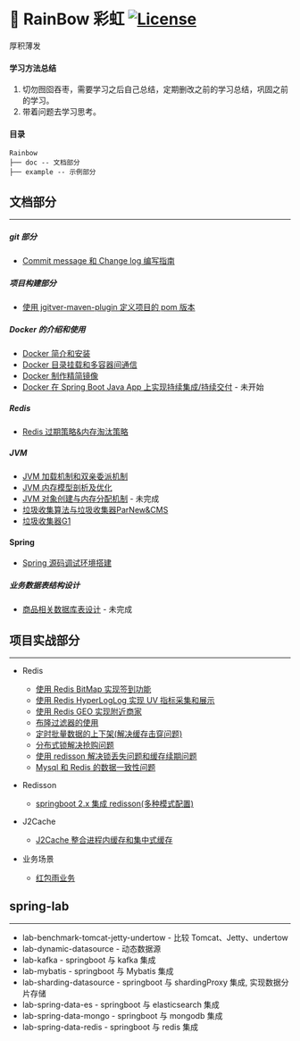 # 🌈 RainBow 彩虹 [![License](http://img.shields.io/:license-apache-brightgreen.svg)](http://www.apache.org/licenses/LICENSE-2.0.html)

厚积薄发

#### 学习方法总结

1. 切勿囫囵吞枣，需要学习之后自己总结，定期删改之前的学习总结，巩固之前的学习。
2. 带着问题去学习思考。



#### 目录

```
Rainbow
├── doc -- 文档部分  
├── example -- 示例部分 
```






## 文档部分

---

#####  git 部分

* [Commit message 和 Change log 编写指南](https://github.com/yukoyao/Rainbow/blob/main/doc/git/Commit%20message%20%E5%92%8C%20Change%20log%20%E7%BC%96%E5%86%99%E6%8C%87%E5%8D%97.md)

##### 项目构建部分

* [使用 jgitver-maven-plugin 定义项目的 pom 版本](https://github.com/yukoyao/Rainbow/blob/main/doc/build/%E4%BD%BF%E7%94%A8%20jgitver-maven-plugin%20%E5%AE%9A%E4%B9%89%E9%A1%B9%E7%9B%AE%E7%9A%84%20pom%20%E7%89%88%E6%9C%AC.md)

##### Docker 的介绍和使用

* [Docker 简介和安装](https://github.com/yukoyao/Rainbow/blob/main/doc/docker/Docker%20%E7%AE%80%E4%BB%8B%E5%92%8C%E5%AE%89%E8%A3%85.md)
* [Docker 目录挂载和多容器间通信](https://github.com/yukoyao/Rainbow/blob/main/doc/docker/Docker%20%E7%9B%AE%E5%BD%95%E6%8C%82%E8%BD%BD%E5%92%8C%E5%A4%9A%E5%AE%B9%E5%99%A8%E9%97%B4%E9%80%9A%E4%BF%A1.md)
* [Docker 制作精简镜像](https://github.com/yukoyao/Rainbow/blob/main/doc/docker/Docker%20%E5%88%B6%E4%BD%9C%E7%B2%BE%E7%AE%80%E9%95%9C%E5%83%8F.md)
* [Docker 在 Spring Boot Java App 上实现持续集成/持续交付](https://github.com/yukoyao/Rainbow/blob/main/example/springboot-cicd/README.md) - 未开始

##### Redis

* [Redis 过期策略&内存淘汰策略](https://github.com/yukoyao/Rainbow/blob/main/doc/redis/Redis%20%E8%BF%87%E6%9C%9F%E7%AD%96%E7%95%A5%26%E5%86%85%E5%AD%98%E6%B7%98%E6%B1%B0%E7%AD%96%E7%95%A5.md)

##### JVM

* [JVM 加载机制和双亲委派机制](https://github.com/yukoyao/Rainbow/blob/main/doc/jvm/JVM%20%E5%8A%A0%E8%BD%BD%E6%9C%BA%E5%88%B6%E5%92%8C%E5%8F%8C%E4%BA%B2%E5%A7%94%E6%B4%BE%E6%9C%BA%E5%88%B6.md)
* [JVM 内存模型剖析及优化](https://github.com/yukoyao/Rainbow/blob/main/doc/jvm/JVM%20%E5%86%85%E5%AD%98%E6%A8%A1%E5%9E%8B%E5%89%96%E6%9E%90%E5%8F%8A%E4%BC%98%E5%8C%96.md)
* [JVM 对象创建与内存分配机制](https://github.com/yukoyao/Rainbow/blob/main/doc/jvm/JVM%20%E5%AF%B9%E8%B1%A1%E5%88%9B%E5%BB%BA%E4%B8%8E%E5%86%85%E5%AD%98%E5%88%86%E9%85%8D%E6%9C%BA%E5%88%B6.md) - 未完成
* [垃圾收集算法与垃圾收集器ParNew&CMS](https://github.com/yukoyao/Rainbow/blob/main/doc/jvm/%E5%9E%83%E5%9C%BE%E6%94%B6%E9%9B%86%E7%AE%97%E6%B3%95%E4%B8%8E%E5%9E%83%E5%9C%BE%E6%94%B6%E9%9B%86%E5%99%A8ParNew%26CMS.md)
* [垃圾收集器G1](https://github.com/yukoyao/Rainbow/blob/main/doc/jvm/%E5%9E%83%E5%9C%BE%E6%94%B6%E9%9B%86%E5%99%A8G1.md) 

#### Spring

* [Spring 源码调试环境搭建](https://github.com/yukoyao/Rainbow/blob/main/doc/spring/Spring%20%E6%BA%90%E7%A0%81%E8%B0%83%E8%AF%95%E7%8E%AF%E5%A2%83%E6%90%AD%E5%BB%BA.md)

##### 业务数据表结构设计

* [商品相关数据库表设计]() - 未完成






## 项目实战部分

---

* Redis
    * [使用 Redis BitMap 实现签到功能](https://github.com/yukoyao/Rainbow/blob/main/example/redis-bitmap/README.md)
    * [使用 Redis HyperLogLog 实现 UV 指标采集和展示](https://github.com/yukoyao/Rainbow/blob/main/example/redis-HyperLogLog/README.md)
    * [使用 Redis GEO 实现附近商家](https://github.com/yukoyao/Rainbow/blob/main/example/redis-geo/README.md)
    * [布隆过滤器的使用](https://github.com/yukoyao/Rainbow/blob/main/example/redis-bloomFilter/README.md)
    * [定时批量数据的上下架(解决缓存击穿问题)](https://github.com/yukoyao/Rainbow/blob/main/example/redis-cache-breakdown/README.md)
    * [分布式锁解决抢购问题](https://github.com/yukoyao/Rainbow/blob/main/example/redis-distributedLock/README.md)
    * [使用 redisson 解决锁丢失问题和缓存续期问题](https://github.com/yukoyao/Rainbow/blob/main/example/redis-multi-master/README.md) 
    * [Mysql 和 Redis 的数据一致性问题]()

* Redisson
  * [springboot 2.x 集成 redisson(多种模式配置)](https://github.com/yukoyao/Rainbow/blob/main/example/springboot-redisson-configuration/README.md)

* J2Cache
  * [J2Cache 整合进程内缓存和集中式缓存](https://github.com/yukoyao/Rainbow/blob/main/example/J2Cache-example/README.md)

* 业务场景
  * [红包雨业务](https://github.com/yukoyao/Rainbow/blob/main/example/RedPacketRain/README.md)


## spring-lab

---

* lab-benchmark-tomcat-jetty-undertow -  比较 Tomcat、Jetty、undertow 
* lab-dynamic-datasource -  动态数据源
* lab-kafka -  springboot 与 kafka 集成
* lab-mybatis - springboot 与 Mybatis 集成
* lab-sharding-datasource - springboot 与 shardingProxy 集成, 实现数据分片存储
* lab-spring-data-es - springboot 与 elasticsearch 集成
* lab-spring-data-mongo - springboot 与 mongodb 集成
* lab-spring-data-redis - springboot 与 redis 集成
